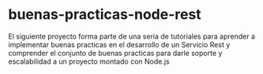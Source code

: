 # buenas-practicas-node-rest
El siguiente proyecto forma parte de una seria de tutoriales para aprender a implementar buenas practicas en el desarrollo de un Servicio Rest y comprender el conjunto de buenas practicas para darle soporte y escalabilidad a un proyecto montado con Node.js
